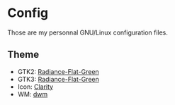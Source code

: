 Config
======
Those are my personnal GNU/Linux configuration files.

Theme
-----
- GTK2: [Radiance-Flat-Green](https://aur.archlinux.org/packages/ambiance-radiance-flat-colors-suite/)
- GTK3: [Radiance-Flat-Green](https://aur.archlinux.org/packages/ambiance-radiance-flat-colors-suite/)
- Icon: [Clarity](https://aur.archlinux.org/packages/cl/clarity-icon-theme/clarity-icon-theme.tar.gz)
- WM: [dwm](https://github.com/TheNiceGuy/package/tree/master/dwm)
